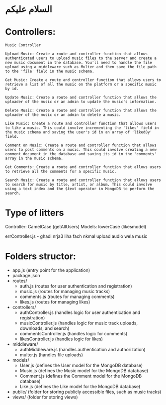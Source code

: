 # السلام عليكم  

# Controllers:

    Music Controller

    Upload Music: Create a route and controller function that allows authenticated users to upload music files to the server and create a new music document in the database. You'll need to handle the file upload using a middleware such as Multer and then save the file path to the 'file' field in the music schema.

    Get Music: Create a route and controller function that allows users to retrieve a list of all the music on the platform or a specific music by id.

    Update Music: Create a route and controller function that allows the uploader of the music or an admin to update the music's information.

    Delete Music: Create a route and controller function that allows the uploader of the music or an admin to delete a music.

    Like Music: Create a route and controller function that allows users to like a music. This could involve incrementing the 'likes' field in the music schema and saving the user's id in an array of 'likedBy' field.

    Comment on Music: Create a route and controller function that allows users to post comments on a music. This could involve creating a new comment document in the database and saving its id in the 'comments' array in the music schema.

    Get Comments: Create a route and controller function that allows users to retrieve all the comments for a specific music.

    Search Music: Create a route and controller function that allows users to search for music by title, artist, or album. This could involve using a text index and the $text operator in MongoDB to perform the search.

# Type of litters  
  Controller:
  CamelCase (getAllUsers)
  Models:
  lowerCase (likesmodel)

errController.js - ghadi nrja3 liha fach nkmal upload audio wela music

# Folders structor:
- app.js (entry point for the application)
- package.json
- routes/
  - auth.js (routes for user authentication and registration)
  - music.js (routes for managing music tracks)
  - comments.js (routes for managing comments)
  - likes.js (routes for managing likes)
- controllers/
  - authController.js (handles logic for user authentication and registration)
  - musicController.js (handles logic for music track uploads, downloads, and search)
  - commentsController.js (handles logic for comments)
  - likesController.js (handles logic for likes)
- middleware/
  - authMiddleware.js (handles authentication and authorization)
  - multer.js (handles file uploads)
- models/
  - User.js (defines the User model for the MongoDB database)
  - Music.js (defines the Music model for the MongoDB database)
  - Comment.js (defines the Comment model for the MongoDB database)
  - Like.js (defines the Like model for the MongoDB database)
- public/ (folder for storing publicly accessible files, such as music tracks)
- views/ (folder for storing views)
